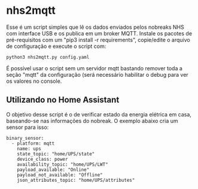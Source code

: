 # nhs2mqtt

Esse é um script simples que lê os dados enviados pelos nobreaks NHS com interface USB e os publica em um broker MQTT. Instale os pacotes de pré-requisitos com um "pip3 install -r requirements", copie/edite o arquivo de configuração e execute o script com:

```
python3 nhs2mqtt.py config.yaml  
```

É possível usar o script sem um servidor mqtt bastando remover toda a seção "mqtt" da configuração (será necessário habilitar o debug para ver os valores no console.

## Utilizando no Home Assistant

O objetivo desse script é o de verificar estado da energia elétrica em casa, baseando-se nas informações do nobreak. O exemplo abaixo cria um sensor para isso:

```
binary_sensor:
  - platform: mqtt
    name: ups
    state_topic: "home/UPS/state"
    device_class: power
    availability_topic: "home/UPS/LWT"
    payload_available: "Online"
    payload_not_available: "Offline"
    json_attributes_topic: "home/UPS/attributes"


